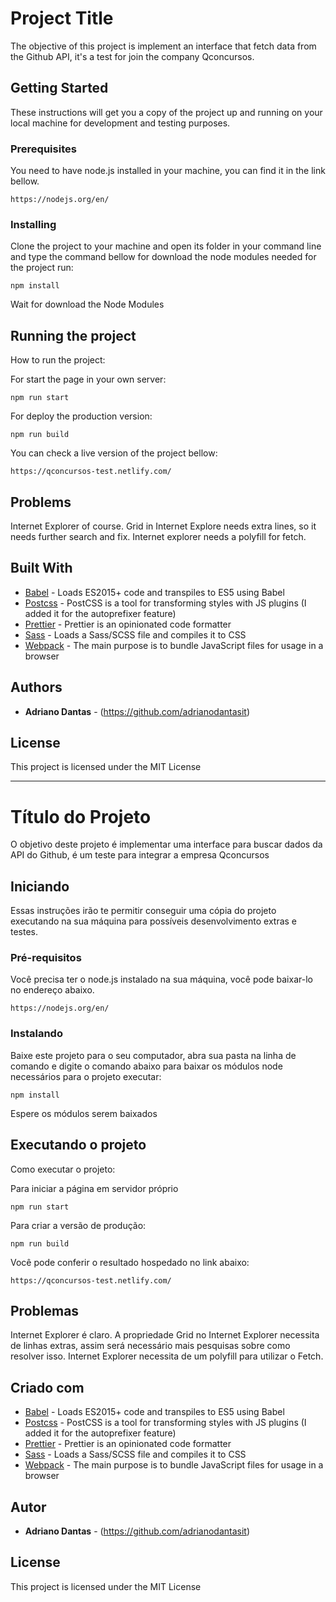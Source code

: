 # Project Title

The objective of this project is implement an interface that fetch data from the Github API, it's a test for join the company Qconcursos.

## Getting Started

These instructions will get you a copy of the project up and running on your local machine for development and testing purposes.

### Prerequisites

You need to have node.js installed in your machine, you can find it in the link bellow.

```
https://nodejs.org/en/
```

### Installing

Clone the project to your machine and open its folder in your command line and type the command bellow for download the node modules needed for the project run:

```
npm install
```

Wait for download the Node Modules

## Running the project

How to run the project:

For start the page in your own server:

```
npm run start
```

For deploy the production version:

```
npm run build
```

You can check a live version of the project bellow:

```
https://qconcursos-test.netlify.com/
```

## Problems

Internet Explorer of course. Grid in Internet Explore needs extra lines, so it needs further search and fix.
Internet explorer needs a polyfill for fetch.

## Built With

- [Babel](https://github.com/babel/babel-loader) - Loads ES2015+ code and transpiles to ES5 using Babel
- [Postcss](https://github.com/postcss/postcss) - PostCSS is a tool for transforming styles with JS plugins (I added it for the autoprefixer feature)
- [Prettier](https://github.com/prettier/prettier) - Prettier is an opinionated code formatter
- [Sass](https://github.com/webpack-contrib/sass-loader) - Loads a Sass/SCSS file and compiles it to CSS
- [Webpack](https://github.com/webpack) - The main purpose is to bundle JavaScript files for usage in a browser

## Authors

- **Adriano Dantas** - (https://github.com/adrianodantasit)

## License

This project is licensed under the MIT License

---

# Título do Projeto

O objetivo deste projeto é implementar uma interface para buscar dados da API do Github, é um teste para integrar a empresa Qconcursos

## Iniciando

Essas instruções irão te permitir conseguir uma cópia do projeto executando na sua máquina para possíveis desenvolvimento extras e testes.

### Pré-requisitos

Você precisa ter o node.js instalado na sua máquina, você pode baixar-lo no endereço abaixo.

```
https://nodejs.org/en/
```

### Instalando

Baixe este projeto para o seu computador, abra sua pasta na linha de comando e digite o comando abaixo para baixar os módulos node necessários para o projeto executar:

```
npm install
```

Espere os módulos serem baixados

## Executando o projeto

Como executar o projeto:

Para iniciar a página em servidor próprio

```
npm run start
```

Para criar a versão de produção:

```
npm run build
```

Você pode conferir o resultado hospedado no link abaixo:

```
https://qconcursos-test.netlify.com/
```

## Problemas

Internet Explorer é claro. A propriedade Grid no Internet Explorer necessita de linhas extras, assim será necessário mais pesquisas sobre como resolver isso.
Internet Explorer necessita de um polyfill para utilizar o Fetch.

## Criado com

- [Babel](https://github.com/babel/babel-loader) - Loads ES2015+ code and transpiles to ES5 using Babel
- [Postcss](https://github.com/postcss/postcss) - PostCSS is a tool for transforming styles with JS plugins (I added it for the autoprefixer feature)
- [Prettier](https://github.com/prettier/prettier) - Prettier is an opinionated code formatter
- [Sass](https://github.com/webpack-contrib/sass-loader) - Loads a Sass/SCSS file and compiles it to CSS
- [Webpack](https://github.com/webpack) - The main purpose is to bundle JavaScript files for usage in a browser

## Autor

- **Adriano Dantas** - (https://github.com/adrianodantasit)

## License

This project is licensed under the MIT License
